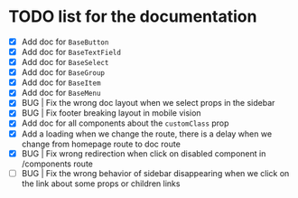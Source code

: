 # TODO list for the documentation

- [x] Add doc for `BaseButton`
- [x] Add doc for `BaseTextField`
- [x] Add doc for `BaseSelect`
- [x] Add doc for `BaseGroup`
- [x] Add doc for `BaseItem` 
- [x] Add doc for `BaseMenu`
- [x] BUG | Fix the wrong doc layout when we select props in the sidebar
- [x] BUG | Fix footer breaking layout in mobile vision
- [x] Add doc for all components about the `customClass` prop
- [x] Add a loading when we change the route, there is a delay when we change from homepage route to doc route
- [x] BUG | Fix wrong redirection when click on disabled component in /components route
- [ ] BUG | Fix the wrong behavior of sidebar disappearing when we click on the link about some props or children links